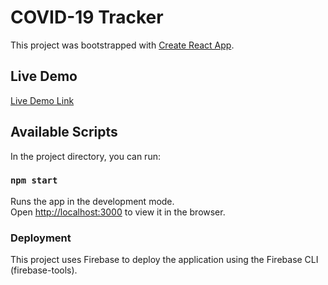 # COVID-19 Tracker

This project was bootstrapped with [Create React App](https://github.com/facebook/create-react-app).

## Live Demo

[Live Demo Link](https://covid-tracker-app-16b00.web.app/)

## Available Scripts

In the project directory, you can run:

### `npm start`

Runs the app in the development mode.<br />
Open [http://localhost:3000](http://localhost:3000) to view it in the browser.

### Deployment

This project uses Firebase to deploy the application using the Firebase CLI (firebase-tools).
